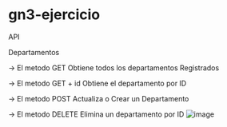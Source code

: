 # gn3-ejercicio

API 

Departamentos 

-> El metodo GET Obtiene todos los departamentos Registrados 

-> El metodo GET + id Obtiene el departamento por ID 

-> El metodo POST Actualiza o Crear un Departamento

-> El metodo DELETE Elimina un departamento por ID 
![image](https://github.com/user-attachments/assets/74dbac63-20f8-4835-bf70-a1ebf94de962)
